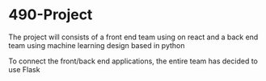 # 490-Project

The project will consists of a front end team using on react and a back end team using machine learning design based in python

To connect the front/back end applications, the entire team has decided to use Flask
